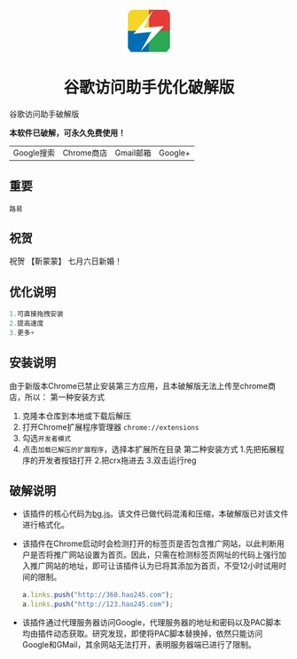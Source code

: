 ﻿<p align="center"><img width="15%" src="icons/icon-128.png" /></p>
<h1 align="center">谷歌访问助手优化破解版</h1>

谷歌访问助手破解版 


**本软件已破解，可永久免费使用！**

<table align="center">
  </tr>
  <tr>
    <td align="center">Google搜索</td>
    <td align="center">Chrome商店</td>
    <td align="center">Gmail邮箱</td>
    <td align="center">Google+</td>
  </tr>
</table>



## 重要
```javascritpt
路易
```


## 祝贺
祝贺 【靳蒙蒙】 七月六日新婚！




## 优化说明
  ```javascript
 1.可直接拖拽安装
 2.提高速度
 3.更多+
  ```


## 安装说明

由于新版本Chrome已禁止安装第三方应用，且本破解版无法上传至chrome商店，所以：
第一种安装方式
1. 克隆本仓库到本地或下载后解压
2. 打开Chrome扩展程序管理器 `chrome://extensions`
3. 勾选`开发者模式`
4. 点击`加载已解压的扩展程序`，选择本扩展所在目录
第二种安装方式
1.先把拓展程序的开发者按钮打开
2.把crx拖进去
3.双击运行reg


## 破解说明

- 该插件的核心代码为[bg.js](bg.js)。该文件已做代码混淆和压缩，本破解版已对该文件进行格式化。

- 该插件在Chrome启动时会检测打开的标签页是否包含推广网站，以此判断用户是否将推广网站设置为首页。因此，只需在检测标签页网址的代码上强行加入推广网站的地址，即可让该插件认为已将其添加为首页，不受12小时试用时间的限制。

  ```javascript
  a.links.push("http://360.hao245.com");
  a.links.push("http://123.hao245.com");
  ```

- 该插件通过代理服务器访问Google，代理服务器的地址和密码以及PAC脚本均由插件动态获取。研究发现，即使将PAC脚本替换掉，依然只能访问Google和GMail，其余网站无法打开，表明服务器端已进行了限制。
